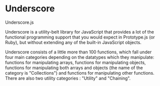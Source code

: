 # Underscore
Underscore.js

Underscore is a utility-belt library for JavaScript that provides a lot of the functional programming support that you would expect in Prototype.js (or Ruby), but without extending any of the built-in JavaScript objects.

Underscore consists of a little more than 100 functions, which fall under four main categories depending on the datatypes which they manipulate: functions for manipulating arrays, functions for manipulating objects, functions for manipulating both arrays and objects (the name of the category is "Collections") and functions for manipulating other functions. There are also two utility categories : "Utility" and "Chaining".

